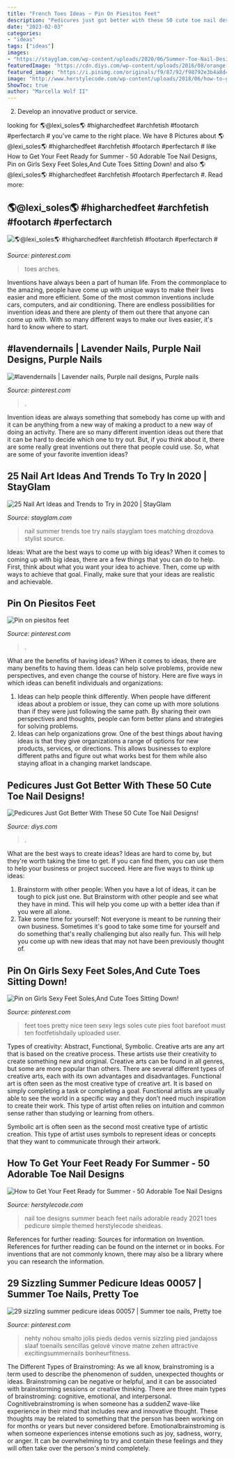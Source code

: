 ```yaml
---
title: "French Toes Ideas ~ Pin On Piesitos Feet"
description: "Pedicures just got better with these 50 cute toe nail designs!"
date: "2023-02-03"
categories:
- "ideas"
tags: ["ideas"]
images:
- "https://stayglam.com/wp-content/uploads/2020/06/Summer-Toe-Nail-Design.jpg"
featuredImage: "https://cdn.diys.com/wp-content/uploads/2016/08/orange-floral-toe-nails.jpg"
featured_image: "https://i.pinimg.com/originals/f9/87/92/f98792e3b4a8d4a49e984eb420760f38.jpg"
image: "http://www.herstylecode.com/wp-content/uploads/2018/06/how-to-get-your-feet-ready-for-summer-50-adorable-toe-nail-designs-11.jpg"
ShowToc: true
author: "Marcella Wolf II"
---
```



2. Develop an innovative product or service.

	

		
looking for 🌎@lexi_soles🌎 #higharchedfeet #archfetish #footarch #perfectarch # you've came to the right place. We have 8 Pictures about 🌎@lexi_soles🌎 #higharchedfeet #archfetish #footarch #perfectarch # like How to Get Your Feet Ready for Summer - 50 Adorable Toe Nail Designs, Pin on Girls Sexy Feet Soles,And Cute Toes Sitting Down! and also 🌎@lexi_soles🌎 #higharchedfeet #archfetish #footarch #perfectarch #. Read more:
		
    
## 🌎@lexi_soles🌎 #higharchedfeet #archfetish #footarch #perfectarch #

<img loading=lazy src="https://i.pinimg.com/originals/73/08/cb/7308cb6f36873edeae354b7b3de14b3e.jpg" onerror="this.onerror=null;this.src='https://tse4.mm.bing.net/th?id=OIP.Eg7HOEGL1Ma34H9aLxRQkgHaHa&amp;pid=15.1';" alt="🌎@lexi_soles🌎 #higharchedfeet #archfetish #footarch #perfectarch #">

_Source: pinterest.com_

>toes arches. 

	

Inventions have always been a part of human life. From the commonplace to the amazing, people have come up with unique ways to make their lives easier and more efficient. Some of the most common inventions include cars, computers, and air conditioning. There are endless possibilities for invention ideas and there are plenty of them out there that anyone can come up with. With so many different ways to make our lives easier, it's hard to know where to start.

    
## #lavendernails | Lavender Nails, Purple Nail Designs, Purple Nails

<img loading=lazy src="https://i.pinimg.com/736x/05/3b/3b/053b3b9a849b391c298f0c4758e46f74.jpg" onerror="this.onerror=null;this.src='https://tse4.mm.bing.net/th?id=OIP.VTS6OJKaJpBxu0oRa8C-KAHaJ3&amp;pid=15.1';" alt="#lavendernails | Lavender nails, Purple nail designs, Purple nails">

_Source: pinterest.com_

>. 

	

Invention ideas are always something that somebody has come up with and it can be anything from a new way of making a product to a new way of doing an activity. There are so many different invention ideas out there that it can be hard to decide which one to try out. But, if you think about it, there are some really great inventions out there that people could use. So, what are some of your favorite invention ideas?

    
## 25 Nail Art Ideas And Trends To Try In 2020 | StayGlam

<img loading=lazy src="https://stayglam.com/wp-content/uploads/2020/06/Summer-Toe-Nail-Design.jpg" onerror="this.onerror=null;this.src='https://tse4.mm.bing.net/th?id=OIP.KnsOPqi6BdvMopvKJQwJygHaLH&amp;pid=15.1';" alt="25 Nail Art Ideas and Trends to Try in 2020 | StayGlam">

_Source: stayglam.com_

>nail summer trends toe try nails stayglam toes matching drozdova stylist source. 

	

Ideas: What are the best ways to come up with big ideas?
When it comes to coming up with big ideas, there are a few things that you can do to help. First, think about what you want your idea to achieve. Then, come up with ways to achieve that goal. Finally, make sure that your ideas are realistic and achievable.

    
## Pin On Piesitos Feet

<img loading=lazy src="https://i.pinimg.com/736x/ac/80/0e/ac800ee5d9f484f84238af9230058136.jpg" onerror="this.onerror=null;this.src='https://tse3.mm.bing.net/th?id=OIP.T6qn_fetDLte7tKK5CSgoQHaNK&amp;pid=15.1';" alt="Pin on piesitos feet">

_Source: pinterest.com_

>. 

	

What are the benefits of having ideas?
When it comes to ideas, there are many benefits to having them. Ideas can help solve problems, provide new perspectives, and even change the course of history. Here are five ways in which ideas can benefit individuals and organizations: 
1. Ideas can help people think differently. When people have different ideas about a problem or issue, they can come up with more solutions than if they were just following the same path. By sharing their own perspectives and thoughts, people can form better plans and strategies for solving problems. 
2. Ideas can help organizations grow. One of the best things about having ideas is that they give organizations a range of options for new products, services, or directions. This allows businesses to explore different paths and figure out what works best for them while also staying afloat in a changing market landscape. 

    
## Pedicures Just Got Better With These 50 Cute Toe Nail Designs!

<img loading=lazy src="https://cdn.diys.com/wp-content/uploads/2016/08/orange-floral-toe-nails.jpg" onerror="this.onerror=null;this.src='https://tse1.mm.bing.net/th?id=OIP.nD8SKzie-_Q9h9511z7QyAHaK3&amp;pid=15.1';" alt="Pedicures Just Got Better With These 50 Cute Toe Nail Designs!">

_Source: diys.com_

>. 

	

What are the best ways to create ideas?
Ideas are hard to come by, but they're worth taking the time to get. If you can find them, you can use them to help your business or project succeed. Here are five ways to think up ideas: 
1. Brainstorm with other people: When you have a lot of ideas, it can be tough to pick just one. But Brainstorm with other people and see what they have in mind. This will help you come up with a better idea than if you were all alone. 
2. Take some time for yourself: Not everyone is meant to be running their own business. Sometimes it's good to take some time for yourself and do something that's really challenging but also really fun. This will help you come up with new ideas that may not have been previously thought of. 

    
## Pin On Girls Sexy Feet Soles,And Cute Toes Sitting Down!

<img loading=lazy src="https://i.pinimg.com/736x/d5/5b/11/d55b11a44ee317f6d61265fd175b75fc.jpg" onerror="this.onerror=null;this.src='https://tse1.mm.bing.net/th?id=OIP.FaqoKHvAm9-pQevgQRwM_gHaJ3&amp;pid=15.1';" alt="Pin on Girls Sexy Feet Soles,And Cute Toes Sitting Down!">

_Source: pinterest.com_

>feet toes pretty nice teen sexy legs soles cute pies foot barefoot must ten footfetishdaily uploaded user. 

	

Types of creativity: Abstract, Functional, Symbolic.
Creative arts are any art that is based on the creative process. These artists use their creativity to create something new and original. Creative arts can be found in all genres, but some are more popular than others. There are several different types of creative arts, each with its own advantages and disadvantages.
Functional art is often seen as the most creative type of creative art. It is based on simply completing a task or completing a goal. Functional artists are usually able to see the world in a specific way and they don’t need much inspiration to create their work. This type of artist often relies on intuition and common sense rather than studying or learning from others.

 Symbolic art is often seen as the second most creative type of artistic creation. This type of artist uses symbols to represent ideas or concepts that they want to communicate through their artwork.

    
## How To Get Your Feet Ready For Summer - 50 Adorable Toe Nail Designs

<img loading=lazy src="http://www.herstylecode.com/wp-content/uploads/2018/06/how-to-get-your-feet-ready-for-summer-50-adorable-toe-nail-designs-11.jpg" onerror="this.onerror=null;this.src='https://tse1.mm.bing.net/th?id=OIP.Tqmc1vVxc-IcZsbDjNUR4gHaHa&amp;pid=15.1';" alt="How to Get Your Feet Ready for Summer - 50 Adorable Toe Nail Designs">

_Source: herstylecode.com_

>nail toe designs summer beach feet nails adorable ready 2021 toes pedicure simple themed herstylecode sheideas. 

	

References for further reading: Sources for information on Invention.
References for further reading can be found on the internet or in books. For inventions that are not commonly known, there may also be a library where you can research the information.

    
## 29 Sizzling Summer Pedicure Ideas 00057 | Summer Toe Nails, Pretty Toe

<img loading=lazy src="https://i.pinimg.com/originals/f9/87/92/f98792e3b4a8d4a49e984eb420760f38.jpg" onerror="this.onerror=null;this.src='https://tse3.mm.bing.net/th?id=OIP.Waa0JzIAcyWxWBxVjbykpgAAAA&amp;pid=15.1';" alt="29 sizzling summer pedicure ideas 00057 | Summer toe nails, Pretty toe">

_Source: pinterest.com_

>nehty nohou smalto jolis pieds dedos vernis sizzling pied jandajoss slaaf toenails sencillas gelové vinove matne zehen attractive excitingsummernails bonheurfitness. 

	

The Different Types of Brainstroming:
As we all know, brainstroming is a term used to describe the phenomenon of sudden, unexpected thoughts or ideas. Brainstroming can be negative or helpful, and it can be associated with brainstorming sessions or creative thinking. There are three main types of brainstroming: cognitive, emotional, and interpersonal. 
Cognitivebrainstroming is when someone has a suddenZ wave-like experience in their mind that includes new and innovative thought. These thoughts may be related to something that the person has been working on for months or years but never considered before. Emotionalbrainstroming is when someone experiences intense emotions such as joy, sadness, worry, or anger. It can be overwhelming to try and contain these feelings and they will often take over the person's mind completely.

